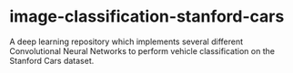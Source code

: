 # image-classification-stanford-cars
A deep learning repository which implements several different Convolutional Neural Networks to perform vehicle classification on the Stanford Cars dataset.
